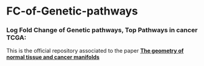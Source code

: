 # FC-of-Genetic-pathways
### Log Fold Change of Genetic pathways, Top Pathways in cancer TCGA:

This is the official repository associated to the paper [**The geometry of normal tissue and cancer
manifolds**](https://doi.org/10.1101/2021.08.20.457160)
